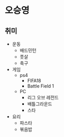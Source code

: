 # 오승영

## 취미
  * 운동  
    * 배드민턴  
    * 풋살  
    * 축구
  * 게임  
    * ps4    
      * FIFA18    
      * Battle Field 1  
    * PC 
      * 리그 오브 레전드    
      * 배틀그라운드    
      * 스타
  * 요리
    * 파스타 
    * 볶음밥
